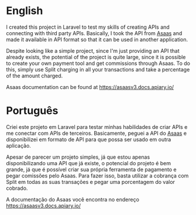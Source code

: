 # English
I created this project in Laravel to test my skills of creating APIs and connecting with third party APIs. Basically, I took the API from <a href="https://www.asaas.com/">Asaas</a> and made it available in API format so that it can be used in another application.

Despite looking like a simple project, since I'm just providing an API that already exists, the potential of the project is quite large, since it is possible to create your own payment tool and get commissions through Asaas. To do this, simply use Split charging in all your transactions and take a percentage of the amount charged.

Asaas documentation can be found at https://asaasv3.docs.apiary.io/

# Português
Criei este projeto em Laravel para testar minhas habilidades de criar APIs e me conectar com APIs de terceiros. Basicamente, peguei a API do <a href="https://www.asaas.com/">Asaas</a> e disponibilizei em formato de API para que possa ser usado em outra aplicação.

Apesar de parecer um projeto simples, já que estou apenas disponibilizando uma API que já existe, o potencial do projeto é bem grande, já que é possível criar sua própria ferramenta de pagamento e pegar comissões pelo Asaas. Para fazer isso, basta utilizar a cobrança com Split em todas as suas transações e pegar uma porcentagem do valor cobrado.

A documentação do Asaas você encontra no endereço https://asaasv3.docs.apiary.io/
